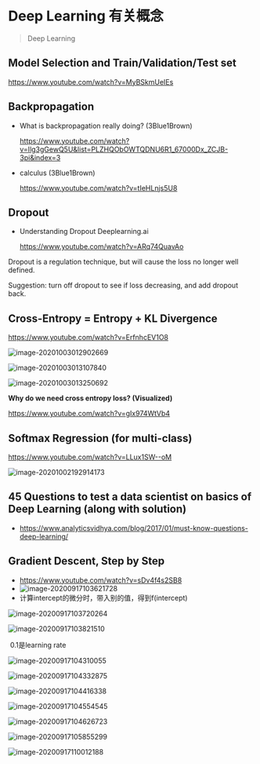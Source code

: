 # Deep Learning 有关概念

> Deep Learning

## Model Selection and Train/Validation/Test set

https://www.youtube.com/watch?v=MyBSkmUeIEs

## Backpropagation

- What is backpropagation really doing? (3Blue1Brown)

  https://www.youtube.com/watch?v=Ilg3gGewQ5U&list=PLZHQObOWTQDNU6R1_67000Dx_ZCJB-3pi&index=3

- calculus (3Blue1Brown)

  https://www.youtube.com/watch?v=tIeHLnjs5U8

## Dropout

- Understanding Dropout Deeplearning.ai

  https://www.youtube.com/watch?v=ARq74QuavAo

Dropout is a regulation technique, but will cause the loss no longer well defined.

Suggestion: turn off dropout to see if loss decreasing, and add dropout back.

## Cross-Entropy = Entropy + KL Divergence

https://www.youtube.com/watch?v=ErfnhcEV1O8

![image-20201003012902669](2020-09-14-104113.assets/image-20201003012902669.png)

![image-20201003013107840](2020-09-14-104113.assets/image-20201003013107840.png)

![image-20201003013250692](2020-09-14-104113.assets/image-20201003013250692.png)

**Why do we need cross entropy loss? (Visualized)**

https://www.youtube.com/watch?v=gIx974WtVb4

##  Softmax Regression (for multi-class)

https://www.youtube.com/watch?v=LLux1SW--oM

![image-20201002192914173](2020-09-14-104113.assets/image-20201002192914173.png)



## 45 Questions to test a data scientist on basics of Deep Learning (along with solution)

- https://www.analyticsvidhya.com/blog/2017/01/must-know-questions-deep-learning/

## Gradient Descent, Step by Step

- https://www.youtube.com/watch?v=sDv4f4s2SB8
- ![image-20200917103621728](2020-09-14-104113.assets/image-20200917103621728.png)
- 计算intercept的微分时，带入别的值，得到f(intercept)

![image-20200917103720264](2020-09-14-104113.assets/image-20200917103720264.png)

![image-20200917103821510](2020-09-14-104113.assets/image-20200917103821510.png)

​			0.1是learning rate

![image-20200917104310055](2020-09-14-104113.assets/image-20200917104310055.png)

![image-20200917104332875](2020-09-14-104113.assets/image-20200917104332875.png)

![image-20200917104416338](2020-09-14-104113.assets/image-20200917104416338.png)

![image-20200917104554545](2020-09-14-104113.assets/image-20200917104554545.png)

![image-20200917104626723](2020-09-14-104113.assets/image-20200917104626723.png)

![image-20200917105855299](2020-09-14-104113.assets/image-20200917105855299.png)

![image-20200917110012188](2020-09-14-104113.assets/image-20200917110012188.png)